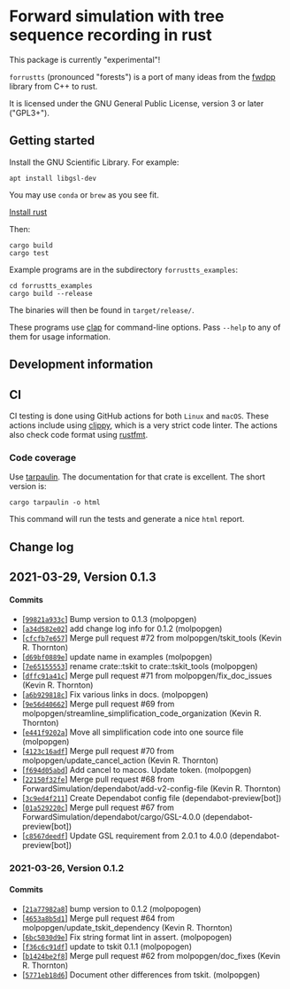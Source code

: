 # Forward simulation with tree sequence recording in rust

This package is currently "experimental"!

`forrustts` (pronounced "forests") is a port of many ideas from the [fwdpp](https://github.com/molpopgen/fwdpp) library from C++ to rust.

It is licensed under the GNU General Public License, version 3 or later ("GPL3+").

## Getting started

Install the GNU Scientific Library.
For example:

```
apt install libgsl-dev
```

You may use `conda` or `brew` as you see fit.

[Install rust](https://www.rust-lang.org/learn/get-started)

Then:

```
cargo build
cargo test
```

Example programs are in the subdirectory `forrustts_examples`:

```
cd forrustts_examples
cargo build --release
```

The binaries will then be found in `target/release/`.

These programs use [clap](https://crates.io/crates/clap) for command-line options.
Pass ``--help`` to any of them for usage information.

## Development information

## CI

CI testing is done using GitHub actions for both `Linux` and `macOS`.
These actions include using [clippy](https://crates.io/crates/clippy/0.0.211), which is a very strict code linter.
The actions also check code format using [rustfmt](https://crates.io/crates/rustfmt-nightly).

### Code coverage

Use [tarpaulin](https://docs.rs/crate/cargo-tarpaulin/0.3.12).
The documentation for that crate is excellent.
The short version is:

```
cargo tarpaulin -o html
```

This command will run the tests and generate a nice `html` report.

## Change log

## 2021-03-29, Version 0.1.3

#### Commits
- [[`99821a933c`](https://github.com/molpopgen/forrustts/commit/99821a933c473f77e483b4929992dfeb9e445680)] Bump version to 0.1.3 (molpopgen)
- [[`a34d582e02`](https://github.com/molpopgen/forrustts/commit/a34d582e027a0992939ae41206d3c87204d30a0b)] add change log info for 0.1.2 (molpopgen)
- [[`cfcfb7e657`](https://github.com/molpopgen/forrustts/commit/cfcfb7e6574a50abd12d77cd71aa824d224b4f23)] Merge pull request #72 from molpopgen/tskit_tools (Kevin R. Thornton)
- [[`d69bf0889e`](https://github.com/molpopgen/forrustts/commit/d69bf0889eb8b5e62a4c36c14ac384ec3524d812)] update name in examples (molpopgen)
- [[`7e65155553`](https://github.com/molpopgen/forrustts/commit/7e651555532e0a26373ac61e2f5c329fcb577f0a)] rename crate::tskit to crate::tskit_tools (molpopgen)
- [[`dffc91a41c`](https://github.com/molpopgen/forrustts/commit/dffc91a41ca23a244500c324c615da022b3460c7)] Merge pull request #71 from molpopgen/fix_doc_issues (Kevin R. Thornton)
- [[`a6b929818c`](https://github.com/molpopgen/forrustts/commit/a6b929818cafcb88f87344eba7aba3ec6a382967)] Fix various links in docs. (molpopgen)
- [[`9e56d40662`](https://github.com/molpopgen/forrustts/commit/9e56d40662c900fc50a5ed422d3f87a6ced106a5)] Merge pull request #69 from molpopgen/streamline_simplification_code_organization (Kevin R. Thornton)
- [[`e441f9202a`](https://github.com/molpopgen/forrustts/commit/e441f9202a49f41ad37613461df8c970ee06c131)] Move all simplification code into one source file (molpopgen)
- [[`4123c16adf`](https://github.com/molpopgen/forrustts/commit/4123c16adfc71f0763a8545d3b6f8e57fd4ae3f0)] Merge pull request #70 from molpopgen/update_cancel_action (Kevin R. Thornton)
- [[`f694d05abd`](https://github.com/molpopgen/forrustts/commit/f694d05abdbe9b745d83d534dd97b85f078c922d)] Add cancel to macos.  Update token. (molpopgen)
- [[`22150f32fe`](https://github.com/molpopgen/forrustts/commit/22150f32fe242f0042962eadfb4992ff81a40abb)] Merge pull request #68 from ForwardSimulation/dependabot/add-v2-config-file (Kevin R. Thornton)
- [[`3c9ed4f211`](https://github.com/molpopgen/forrustts/commit/3c9ed4f21127c357406cce31bac5e757f71adfef)] Create Dependabot config file (dependabot-preview[bot])
- [[`01a529220c`](https://github.com/molpopgen/forrustts/commit/01a529220cd5e4e1523d8bb19d5ca7a71d510b5d)] Merge pull request #67 from ForwardSimulation/dependabot/cargo/GSL-4.0.0 (dependabot-preview[bot])
- [[`c8567deedf`](https://github.com/molpopgen/forrustts/commit/c8567deedfc3c64babd6d8e57596e6ceb88fbddf)] Update GSL requirement from 2.0.1 to 4.0.0 (dependabot-preview[bot])


### 2021-03-26, Version 0.1.2

#### Commits
- [[`21a77982a8`](https://github.com/molpopgen/forrustts/commit/21a77982a8530ae32791ea7eee35af8b9f6da0a7)] bump version to 0.1.2 (molpopogen)
- [[`4653a8b5d1`](https://github.com/molpopgen/forrustts/commit/4653a8b5d128405e9da6f50c58caadb92d97beca)] Merge pull request #64 from molpopgen/update_tskit_dependency (Kevin R. Thornton)
- [[`6bc5030d9e`](https://github.com/molpopgen/forrustts/commit/6bc5030d9e349a0d059f1d06cb741a94522cee01)] Fix string format lint in assert. (molpopogen)
- [[`f36c6c91df`](https://github.com/molpopgen/forrustts/commit/f36c6c91df6500ecc6f2c31246bcf5d5b32bd59e)] update to tskit 0.1.1 (molpopogen)
- [[`b1424be2f8`](https://github.com/molpopgen/forrustts/commit/b1424be2f80400c799503c08500cf48b86c6cfd1)] Merge pull request #62 from molpopgen/doc_fixes (Kevin R. Thornton)
- [[`5771eb18d6`](https://github.com/molpopgen/forrustts/commit/5771eb18d6659af55912697bb7bfeac2b76f2c48)] Document other differences from tskit. (molpopgen)


